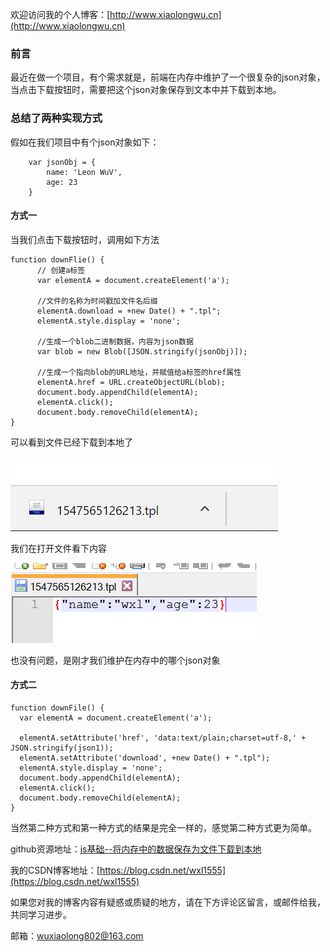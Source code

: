 欢迎访问我的个人博客：[http://www.xiaolongwu.cn](http://www.xiaolongwu.cn)

### 前言
最近在做一个项目，有个需求就是，前端在内存中维护了一个很复杂的json对象，当点击下载按钮时，需要把这个json对象保存到文本中并下载到本地。
### 总结了两种实现方式
假如在我们项目中有个json对象如下：
```
    var jsonObj = {
        name: 'Leon WuV',
        age: 23
    }
```

#### 方式一
当我们点击下载按钮时，调用如下方法
```
function downFlie() {
      // 创建a标签
      var elementA = document.createElement('a');
      
      //文件的名称为时间戳加文件名后缀
      elementA.download = +new Date() + ".tpl";
      elementA.style.display = 'none';
      
      //生成一个blob二进制数据，内容为json数据
      var blob = new Blob([JSON.stringify(jsonObj)]);
      
      //生成一个指向blob的URL地址，并赋值给a标签的href属性
      elementA.href = URL.createObjectURL(blob);
      document.body.appendChild(elementA);
      elementA.click();
      document.body.removeChild(elementA);
}
```
可以看到文件已经下载到本地了

![image](https://raw.githubusercontent.com/LeonWuV/ftp/master/pictures/downFile/1547565350(1).jpg)

我们在打开文件看下内容

![image](https://raw.githubusercontent.com/LeonWuV/ftp/master/pictures/downFile/1547565389(1).jpg)

也没有问题，是刚才我们维护在内存中的哪个json对象

#### 方式二


```
function downFile() {
  var elementA = document.createElement('a');
  
  elementA.setAttribute('href', 'data:text/plain;charset=utf-8,' + JSON.stringify(json1));
  elementA.setAttribute('download', +new Date() + ".tpl");
  elementA.style.display = 'none';
  document.body.appendChild(elementA);
  elementA.click();
  document.body.removeChild(elementA);
}

```

当然第二种方式和第一种方式的结果是完全一样的，感觉第二种方式更为简单。

github资源地址：[js基础--将内存中的数据保存为文件下载到本地]()

我的CSDN博客地址：[https://blog.csdn.net/wxl1555](https://blog.csdn.net/wxl1555)

如果您对我的博客内容有疑惑或质疑的地方，请在下方评论区留言，或邮件给我，共同学习进步。

邮箱：wuxiaolong802@163.com
